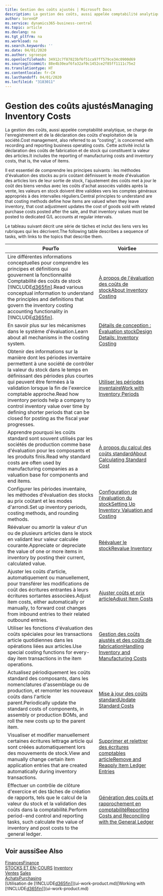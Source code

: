 ```yaml
---
title: Gestion des coûts ajustés | Microsoft Docs
description: La gestion des coûts, aussi appelée comptabilité analytique, se charge de l'enregistrement et de la déclaration des coûts d'exploitation de la société. Cette activité inclut la déclaration des coûts de fabrication et de stock qui constituent la valeur des articles.
author: SorenGP
ms.service: dynamics365-business-central
ms.topic: article
ms.devlang: na
ms.tgt_pltfrm: na
ms.workload: na
ms.search.keywords: ''
ms.date: 04/01/2020
ms.author: sgroespe
ms.openlocfilehash: 34912c7f87823bf6f51ca97ff579ce34c0900d69
ms.sourcegitcommit: 88e4b30eaf6fa32af0c1452ce2f85ff1111c75e2
ms.translationtype: HT
ms.contentlocale: fr-CH
ms.lasthandoff: 04/01/2020
ms.locfileid: "3183011"
---
```

# <a name="managing-inventory-costs"></a><span data-ttu-id="eb3b5-104">Gestion des coûts ajustés</span><span class="sxs-lookup"><span data-stu-id="eb3b5-104">Managing Inventory Costs</span></span>
<span data-ttu-id="eb3b5-105">La gestion des coûts, aussi appelée comptabilité analytique, se charge de l'enregistrement et de la déclaration des coûts d'exploitation de la société.</span><span class="sxs-lookup"><span data-stu-id="eb3b5-105">Cost management, also referred to as “costing”, is concerned with recording and reporting business operating costs.</span></span> <span data-ttu-id="eb3b5-106">Cette activité inclut la déclaration des coûts de fabrication et de stock qui constituent la valeur des articles.</span><span class="sxs-lookup"><span data-stu-id="eb3b5-106">It includes the reporting of manufacturing costs and inventory costs, that is, the value of items.</span></span>   

<span data-ttu-id="eb3b5-107">Il est essentiel de comprendre les principes suivants : les méthodes d'évaluation des stocks au prix coûtant définissent le mode d'évaluation des articles lors de leur sortie de stock, l'ajustement des coûts met à jour le coût des biens vendus avec les coûts d'achat associés validés après la vente, les valeurs en stock doivent être validées vers les comptes généraux appropriés à des intervalles réguliers.</span><span class="sxs-lookup"><span data-stu-id="eb3b5-107">Central principles to understand are that costing methods define how items are valued when they leave inventory, that cost adjustment updates the cost of goods sold with related purchase costs posted after the sale, and that inventory values must be posted to dedicated G/L accounts at regular intervals.</span></span>

<span data-ttu-id="eb3b5-108">Le tableau suivant décrit une série de tâches et inclut des liens vers les rubriques qui les décrivent.</span><span class="sxs-lookup"><span data-stu-id="eb3b5-108">The following table describes a sequence of tasks, with links to the topics that describe them.</span></span>

|<span data-ttu-id="eb3b5-109">**Pour**</span><span class="sxs-lookup"><span data-stu-id="eb3b5-109">**To**</span></span>|<span data-ttu-id="eb3b5-110">**Voir**</span><span class="sxs-lookup"><span data-stu-id="eb3b5-110">**See**</span></span>|  
|------------|-------------|  
|<span data-ttu-id="eb3b5-111">Lire différentes informations conceptuelles pour comprendre les principes et définitions qui gouvernent la fonctionnalité Comptabilité des coûts de stock [!INCLUDE[d365fin](includes/d365fin_md.md)].</span><span class="sxs-lookup"><span data-stu-id="eb3b5-111">Read various conceptual information to understand the principles and definitions that govern the inventory costing accounting functionality in [!INCLUDE[d365fin](includes/d365fin_md.md)].</span></span>|[<span data-ttu-id="eb3b5-112">À propos de l'évaluation des coûts de stock</span><span class="sxs-lookup"><span data-stu-id="eb3b5-112">About Inventory Costing</span></span>](finance-learn-about-costing.md)|  
|<span data-ttu-id="eb3b5-113">En savoir plus sur les mécanismes dans le système d'évaluation.</span><span class="sxs-lookup"><span data-stu-id="eb3b5-113">Learn about all mechanisms in the costing system.</span></span>|[<span data-ttu-id="eb3b5-114">Détails de conception : Évaluation stock</span><span class="sxs-lookup"><span data-stu-id="eb3b5-114">Design Details: Inventory Costing</span></span>](design-details-inventory-costing.md)|
|<span data-ttu-id="eb3b5-115">Obtenir des informations sur la manière dont les périodes inventaire permettent à une société de contrôler la valeur du stock dans le temps en définissant des périodes plus courtes qui peuvent être fermées à la validation lorsque la fin de l'exercice comptable approche.</span><span class="sxs-lookup"><span data-stu-id="eb3b5-115">Read how inventory periods help a company to control inventory value over time by defining shorter periods that can be closed for posting as the fiscal year progresses.</span></span>|[<span data-ttu-id="eb3b5-116">Utiliser les périodes inventaire</span><span class="sxs-lookup"><span data-stu-id="eb3b5-116">Work with Inventory Periods</span></span>](finance-how-to-work-with-inventory-periods.md)|
|<span data-ttu-id="eb3b5-117">Apprendre pourquoi les coûts standard sont souvent utilisés par les sociétés de production comme base d'évaluation pour les composants et les produits finis.</span><span class="sxs-lookup"><span data-stu-id="eb3b5-117">Read why standard costs are often used by manufacturing companies as a valuation base for components and end items.</span></span>|[<span data-ttu-id="eb3b5-118">À propos du calcul des coûts standard</span><span class="sxs-lookup"><span data-stu-id="eb3b5-118">About Calculating Standard Cost</span></span>](finance-about-calculating-standard-cost.md)|
|<span data-ttu-id="eb3b5-119">Configurer les périodes inventaire, les méthodes d'évaluation des stocks au prix coûtant et les modes d'arrondi.</span><span class="sxs-lookup"><span data-stu-id="eb3b5-119">Set up inventory periods, costing methods, and rounding methods.</span></span>|[<span data-ttu-id="eb3b5-120">Configuration de l'évaluation du stock</span><span class="sxs-lookup"><span data-stu-id="eb3b5-120">Setting Up Inventory Valuation and Costing</span></span>](finance-set-up-inventory-valuation-and-costing.md)|
|<span data-ttu-id="eb3b5-121">Réévaluer ou amortir la valeur d'un ou de plusieurs articles dans le stock en validant leur valeur calculée courante.</span><span class="sxs-lookup"><span data-stu-id="eb3b5-121">Appreciate or depreciate the value of one or more items in inventory by posting their current, calculated value.</span></span>|[<span data-ttu-id="eb3b5-122">Réévaluer le stock</span><span class="sxs-lookup"><span data-stu-id="eb3b5-122">Revalue Inventory</span></span>](inventory-how-revalue-inventory.md)|
|<span data-ttu-id="eb3b5-123">Ajuster les coûts d'article, automatiquement ou manuellement, pour transférer les modifications de coût des écritures entrantes à leurs écritures sortantes associées.</span><span class="sxs-lookup"><span data-stu-id="eb3b5-123">Adjust item costs, either automatically or manually, to forward cost changes from inbound entries to their related outbound entries.</span></span>|[<span data-ttu-id="eb3b5-124">Ajuster coûts et prix article</span><span class="sxs-lookup"><span data-stu-id="eb3b5-124">Adjust Item Costs</span></span>](inventory-how-adjust-item-costs.md)|
|<span data-ttu-id="eb3b5-125">Utiliser les fonctions d'évaluation des coûts spéciales pour les transactions article quotidiennes dans les opérations liées aux articles.</span><span class="sxs-lookup"><span data-stu-id="eb3b5-125">Use special costing functions for every-day item transactions in the item operations.</span></span>|[<span data-ttu-id="eb3b5-126">Gestion des coûts ajustés et des coûts de fabrication</span><span class="sxs-lookup"><span data-stu-id="eb3b5-126">Handling Inventory and Manufacturing Costs</span></span>](finance-handle-inventory-and-manufacturing-costs.md)|  
|<span data-ttu-id="eb3b5-127">Actualisez périodiquement les coûts standard des composants, dans les nomenclatures d'assemblage ou de production, et remonter les nouveaux coûts dans l'article parent.</span><span class="sxs-lookup"><span data-stu-id="eb3b5-127">Periodically update the standard costs of components, in assembly or production BOMs, and roll the new costs up to the parent item.</span></span>|[<span data-ttu-id="eb3b5-128">Mise à jour des coûts standard</span><span class="sxs-lookup"><span data-stu-id="eb3b5-128">Update Standard Costs</span></span>](finance-how-to-update-standard-costs.md)|
|<span data-ttu-id="eb3b5-129">Visualiser et modifier manuellement certaines écritures lettrage article qui sont créées automatiquement lors des mouvements de stock.</span><span class="sxs-lookup"><span data-stu-id="eb3b5-129">View and manually change certain item application entries that are created automatically during inventory transactions.</span></span>|[<span data-ttu-id="eb3b5-130">Supprimer et relettrer des écritures comptables article</span><span class="sxs-lookup"><span data-stu-id="eb3b5-130">Remove and Reapply Item Ledger Entries</span></span>](finance-how-to-remove-and-reapply-item-entries.md)|
|<span data-ttu-id="eb3b5-131">Effectuer un contrôle de clôture d'exercice et des tâches de création de rapports, tels que le calcul de la valeur du stock et la validation des coûts dans la comptabilité.</span><span class="sxs-lookup"><span data-stu-id="eb3b5-131">Perform period-end control and reporting tasks, such calculate the value of inventory and post costs to the general ledger.</span></span>|[<span data-ttu-id="eb3b5-132">Génération des coûts et rapprochement en comptabilité</span><span class="sxs-lookup"><span data-stu-id="eb3b5-132">Reporting Costs and Reconciling with the General Ledger</span></span>](finance-report-costs-and-reconcile-with-the-general-ledger.md)|

## <a name="see-also"></a><span data-ttu-id="eb3b5-133">Voir aussi</span><span class="sxs-lookup"><span data-stu-id="eb3b5-133">See Also</span></span>  
 [<span data-ttu-id="eb3b5-134">Finances</span><span class="sxs-lookup"><span data-stu-id="eb3b5-134">Finance</span></span>](finance.md)  
 <span data-ttu-id="eb3b5-135">[STOCKS ET EN-COURS](inventory-manage-inventory.md) </span><span class="sxs-lookup"><span data-stu-id="eb3b5-135">[Inventory](inventory-manage-inventory.md) </span></span>  
 <span data-ttu-id="eb3b5-136">[Ventes](sales-manage-sales.md) </span><span class="sxs-lookup"><span data-stu-id="eb3b5-136">[Sales](sales-manage-sales.md) </span></span>  
 [<span data-ttu-id="eb3b5-137">Achats</span><span class="sxs-lookup"><span data-stu-id="eb3b5-137">Purchasing</span></span>](purchasing-manage-purchasing.md)  
 <span data-ttu-id="eb3b5-138">[Utilisation de [!INCLUDE[d365fin](includes/d365fin_md.md)]](ui-work-product.md)</span><span class="sxs-lookup"><span data-stu-id="eb3b5-138">[Working with [!INCLUDE[d365fin](includes/d365fin_md.md)]](ui-work-product.md)</span></span>
